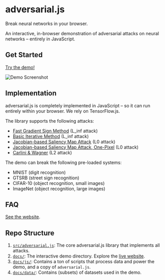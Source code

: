 # adversarial.js

Break neural networks in your browser.

An interactive, in-browser demonstration of adversarial attacks on neural networks – entirely in JavaScript.

## Get Started

[Try the demo!](https://kennysong.github.io/adversarial.js)

![Demo Screenshot](https://raw.githubusercontent.com/kennysong/adversarial.js/main/docs/data/screenshot.png)

## Implementation

adversarial.js is completely implemented in JavaScript – so it can run entirely within your browser. We rely on TensorFlow.js.

The library supports the following attacks:

* [Fast Gradient Sign Method](https://arxiv.org/pdf/1412.6572.pdf) (L_inf attack)
* [Basic Iterative Method](https://arxiv.org/pdf/1607.02533.pdf) (L_inf attack)
* [Jacobian-based Saliency Map Attack](https://arxiv.org/pdf/1511.07528.pdf) (L0 attack)
* [Jacobian-based Saliency Map Attack, One-Pixel](https://arxiv.org/pdf/1511.07528.pdf) (L0 attack)
* [Carlini & Wagner](https://arxiv.org/pdf/1608.04644.pdf) (L2 attack)

The demo can break the following pre-loaded systems:

* MNIST (digit recognition)
* GTSRB (street sign recognition)
* CIFAR-10 (object recognition, small images)
* ImageNet (object recognition, large images)

## FAQ

[See the website](https://kennysong.github.io/adversarial.js/faq.html).

## Repo Structure

1. [`src/adversarial.js`](src/adversarial.js): The core adversarial.js library that implements all attacks.
2. [`docs/`](docs/): The interactive demo directory. Explore the [live website](https://kennysong.github.io/adversarial.js).
3. [`docs/js/`](docs/js/):  Contains a ton of scripts that process data and power the demo, and a copy of `adversarial.js`.
4. [`docs/data/`](docs/data/):  Contains (subsets) of datasets used in the demo.

